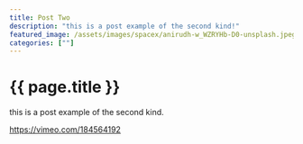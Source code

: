 ```yaml
---
title: Post Two
description: "this is a post example of the second kind!"
featured_image: /assets/images/spacex/anirudh-w_WZRYHb-D0-unsplash.jpeg
categories: [""]
---
```


# {{ page.title }}

this is a post example of the second kind.

https://vimeo.com/184564192
